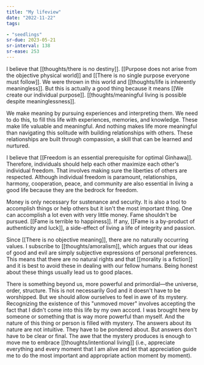 ```yaml
---
title: "My lifeview"
date: "2022-11-22"
tags:

- "seedlings"
sr-due: 2023-05-21
sr-interval: 138
sr-ease: 253
---
```


I  believe that [[thoughts/there is no destiny]]. [[Purpose does not arise from the objective physical world]] and [[There is no single purpose everyone must follow]]. We were thrown in this world and [[thoughts/life is inherently meaningless]]. But this is actually a good thing because it means [[We create our individual purpose]]. [[thoughts/meaningful living is possible despite meaninglessness]].

We make meaning by pursuing experiences and interpreting them. We need to do this, to fill this life with experiences, memories, and knowledge. These make life valuable and meaningful. And nothing makes life more meaningful than navigating this solitude with building relationships with others. These relationships are built through compassion, a skill that can be learned and nurtured.

I believe that [[Freedom is an essential prerequisite for optimal Ginhawa]]. Therefore, individuals should help each other maximize each other's individual freedom. That involves making sure the liberties of others are respected. Although individual freedom is paramount, relationships, harmony, cooperation, peace, and community are also essential in living a good life because they are the bedrock for freedom.

Money is only necessary for sustenance and security. It is also a tool to accomplish things or help others but it isn't the most important thing. One can accomplish a lot even with very little money. Fame shouldn't be pursued. [[Fame is terrible to happiness]]. If any, [[Fame is a by-product of authenticity and luck]], a side-effect of living a life of integrity and passion.

Since [[There is no objective meaning]], there are no naturally occurring values. I subscribe to [[thoughts/amoralism]], which argues that our ideas of good and evil are simply subjective expressions of personal preferences. This means that there are no natural rights and that [[morality is a fiction]] and it is best to avoid these in dealing with our fellow humans. Being honest about these things usually lead us to good places.

There is something beyond us, more powerful and primordial—the universe, order, structure. This is not necessarily God and it doesn't have to be worshipped. But we should allow ourselves to feel in awe of its mystery. Recognizing the existence of this "unmoved mover" involves accepting the fact that I didn't come into this life by my own accord. I was brought here by someone or something that is way more powerful than myself. And the nature of this thing or person is filled with mystery. The answers about its nature are not intuitive. They have to be pondered about. But answers don't have to be clear or final. The awe that the mystery produces is enough to move me to embrace [[thoughts/intentional living]] (i.e., appreciate everything and every moment that I am alive and let that appreciation guide me to do the most important and appropriate action moment by moment).